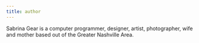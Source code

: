 ```yaml
---
title: author
---
```


Sabrina Gear is a computer programmer, designer, artist, photographer, wife and mother based out of the Greater Nashville Area.
